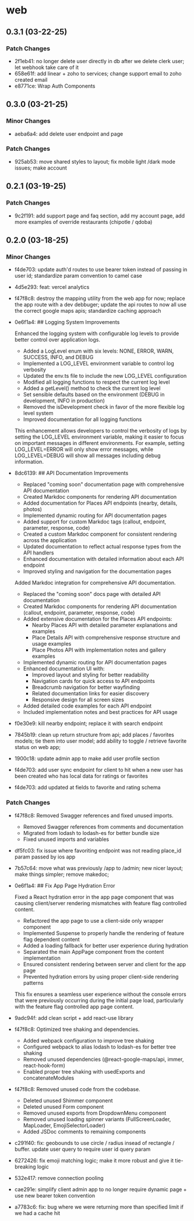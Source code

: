 # web

## 0.3.1 (03-22-25)

### Patch Changes

- 2f1eb41: no longer delete user directly in db after we delete clerk user; let webhook take care of it
- 658e61f: add linear + zoho to services; change support email to zoho created email
- e8771ce: Wrap Auth Components

## 0.3.0 (03-21-25)

### Minor Changes

- aeba6a4: add delete user endpoint and page

### Patch Changes

- 925ab53: move shared styles to layout; fix mobile light /dark mode issues; make account

## 0.2.1 (03-19-25)

### Patch Changes

- 9c2f191: add support page and faq section, add my account page, add more examples of override restaurants (chipotle / qdoba)

## 0.2.0 (03-18-25)

### Minor Changes

- f4de703: update auth'd routes to use bearer token instead of passing in user id; standardize param convention to camel case
- 4d5e293: feat: vercel analytics
- f47f8c8: destroy the mapping utility from the web app for now; replace the app route with a dev debbuger; update the api routes to now all use the correct google maps apis; standardize caching approach
- 0e6f1a4: ## Logging System Improvements

  Enhanced the logging system with configurable log levels to provide better control over application logs.

  - Added a LogLevel enum with six levels: NONE, ERROR, WARN, SUCCESS, INFO, and DEBUG
  - Implemented a LOG_LEVEL environment variable to control log verbosity
  - Updated the env.ts file to include the new LOG_LEVEL configuration
  - Modified all logging functions to respect the current log level
  - Added a getLevel() method to check the current log level
  - Set sensible defaults based on the environment (DEBUG in development, INFO in production)
  - Removed the isDevelopment check in favor of the more flexible log level system
  - Improved documentation for all logging functions

  This enhancement allows developers to control the verbosity of logs by setting the LOG_LEVEL environment variable, making it easier to focus on important messages in different environments. For example, setting LOG_LEVEL=ERROR will only show error messages, while LOG_LEVEL=DEBUG will show all messages including debug information.

- 8dc6139: ## API Documentation Improvements

  - Replaced "coming soon" documentation page with comprehensive API documentation
  - Created Markdoc components for rendering API documentation
  - Added documentation for Places API endpoints (nearby, details, photos)
  - Implemented dynamic routing for API documentation pages
  - Added support for custom Markdoc tags (callout, endpoint, parameter, response, code)
  - Created a custom Markdoc component for consistent rendering across the application
  - Updated documentation to reflect actual response types from the API handlers
  - Enhanced documentation with detailed information about each API endpoint
  - Improved styling and navigation for the documentation pages

  Added Markdoc integration for comprehensive API documentation.

  - Replaced the "coming soon" docs page with detailed API documentation
  - Created Markdoc components for rendering API documentation (callout, endpoint, parameter, response, code)
  - Added extensive documentation for the Places API endpoints:
    - Nearby Places API with detailed parameter explanations and examples
    - Place Details API with comprehensive response structure and usage examples
    - Place Photos API with implementation notes and gallery examples
  - Implemented dynamic routing for API documentation pages
  - Enhanced documentation UI with:
    - Improved layout and styling for better readability
    - Navigation cards for quick access to API endpoints
    - Breadcrumb navigation for better wayfinding
    - Related documentation links for easier discovery
    - Responsive design for all screen sizes
  - Added detailed code examples for each API endpoint
  - Included implementation notes and best practices for API usage

- f0e30e9: kill nearby endpoint; replace it with search endpoint
- 7845b19: clean up return structure from api; add places / favorites models; tie them into user model; add ability to toggle / retrieve favorite status on web app;
- 1900c18: update admin app to make add user profile section
- f4de703: add user sync endpoint for client to hit when a new user has been created who has local data for ratings or favorites
- f4de703: add updated at fields to favorite and rating schema

### Patch Changes

- f47f8c8: Removed Swagger references and fixed unused imports.
  - Removed Swagger references from comments and documentation
  - Migrated from lodash to lodash-es for better bundle size
  - Fixed unused imports and variables
- df5fc03: fix issue where favoriting endpoint was not reading place_id param passed by ios app
- 7b57c64: move what was previously /app to /admin; new nicer layout; make things simpler; remove makedoc;
- 0e6f1a4: ## Fix App Page Hydration Error

  Fixed a React hydration error in the app page component that was causing client/server rendering mismatches with feature flag controlled content.

  - Refactored the app page to use a client-side only wrapper component
  - Implemented Suspense to properly handle the rendering of feature flag dependent content
  - Added a loading fallback for better user experience during hydration
  - Separated the main AppPage component from the content implementation
  - Ensured consistent rendering between server and client for the app page
  - Prevented hydration errors by using proper client-side rendering patterns

  This fix ensures a seamless user experience without the console errors that were previously occurring during the initial page load, particularly with the feature flag controlled app page content.

- 9adc94f: add clean script + add react-use library
- f47f8c8: Optimized tree shaking and dependencies.
  - Added webpack configuration to improve tree shaking
  - Configured webpack to alias lodash to lodash-es for better tree shaking
  - Removed unused dependencies (@react-google-maps/api, immer, react-hook-form)
  - Enabled proper tree shaking with usedExports and concatenateModules
- f47f8c8: Removed unused code from the codebase.
  - Deleted unused Shimmer component
  - Deleted unused Form component
  - Removed unused exports from DropdownMenu component
  - Removed unused loading spinner variants (FullScreenLoader, MapLoader, EmojiSelectorLoader)
  - Added JSDoc comments to remaining components
- c291f40: fix: geobounds to use circle / radius insead of rectangle / buffer. update user query to require user id query param
- 6272426: fix emoji matching logic; make it more robust and give it tie-breaking logic
- 532e417: remove connection pooling
- cae291e: simplify client admin app to no longer require dynamic page + use new bearer token convention
- a7783c6: fix: bug where we were returning more than specified limit if we had a cache hit
